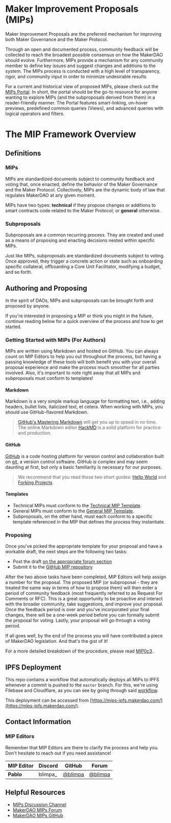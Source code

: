 # Maker Improvement Proposals (MIPs)

Maker Improvement Proposals are the preferred mechanism for improving both Maker Governance and the Maker Protocol.

Through an open and documented process, community feedback will be collected to reach the broadest possible consensus on how the MakerDAO should evolve. Furthermore, MIPs provide a mechanism for any community member to define key issues and suggest changes and additions to the system. The MIPs process is conducted with a high level of transparency, rigor, and community input in order to minimize undesirable results.

For a current and historical view of proposed MIPs, please check out the [MIPs Portal](https://mips.makerdao.com/). In short, the portal should be the go-to resource for anyone wanting to explore MIPs (and the subproposals derived from them) in a reader-friendly manner. The Portal features smart-linking, on-hover previews, predefined common queries (Views), and advanced queries with logical operators and filters.

# The MIP Framework Overview

## Definitions

### MIPs

MIPs are standardized documents subject to community feedback and voting that, once enacted, define the behavior of the Maker Governance and the Maker Protocol. Collectively, MIPs are the dynamic body of law that regulates MakerDAO at any given moment.

MIPs have two types: **technical** if they propose changes or additions to smart contracts code related to the Maker Protocol; or **general** otherwise.

### Subproposals

Subproposals are a common recurring process. They are created and used as a means of proposing and enacting decisions nested within specific MIPs.

Just like MIPs, subproposals are standardized documents subject to voting. Once approved, they trigger a concrete action or state such as onboarding specific collateral, offboarding a Core Unit Facilitator, modifying a budget, and so forth.

## Authoring and Proposing

In the spirit of DAOs, MIPs and subproposals can be brought forth and proposed by anyone.

If you're interested in proposing a MIP or think you might in the future, continue reading below for a quick overview of the process and how to get started.

### Getting Started with MIPs (For Authors)

MIPs are written using Markdown and hosted on GitHub. You can always count on MIP Editors to help you out throughout the process, but having a passing knowledge of these tools will both benefit you with your overall proposal experience and make the process much smoother for all parties involved. Also, it's important to note right away that all MIPs and subproposals must conform to templates!

#### Markdown

Markdown is a very simple markup language for formatting text, i.e., adding headers, bullet lists, italicized text, et cetera. When working with MIPs, you should use GitHub-flavored Markdown.

> [GitHub's Mastering Markdown](https://guides.github.com/features/mastering-markdown/) will get you up to speed in no time. The online Markdown editor [HackMD](https://hackmd.io/) is a solid platform for practice and production.

#### GitHub

[GitHub](https://github.com/) is a code hosting platform for version control and collaboration built on [git](https://git-scm.com/), a version control software. GitHub is complex and may seem daunting at first, but only a basic familiarity is necessary for our purposes.

> We recommend that you read these two short guides: [Hello World](https://guides.github.com/activities/hello-world/) and [Forking Projects](https://guides.github.com/activities/forking/).

#### Templates

- Technical MIPs must conform to the [Technical MIP Template](https://github.com/makerdao/mips/blob/master/MIP0/Technical-MIP-Template.md).
- General MIPs must conform to the [General MIP Template](https://github.com/makerdao/mips/blob/master/MIP0/General-MIP-Template.md).
- Subproposals, on the other hand, must each conform to a specific template referenced in the MIP that defines the process they instantiate.

### Proposing

Once you've picked the appropriate template for your proposal and have a workable draft, the next steps are the following two tasks:
- Post the draft [on the appropriate forum section](https://forum.makerdao.com/c/mips/14)
- Submit it to the [GitHub MIP repository](https://github.com/makerdao/mips)

After the two above tasks have been completed, MIP Editors will help assign a number for the proposal. The proposed MIP (or subproposal - they are treated the same way in terms of how to propose them) will then enter a period of community feedback (most frequently referred to as Request For Comments or RFC). This is a great opportunity to be proactive and interact with the broader community, take suggestions, and improve your proposal. Once the feedback period is over and you've incorporated your final changes, there will be a one-week period before you can formally submit the proposal for voting. Lastly, your proposal will go through a voting period.

If all goes well, by the end of the process you will have contributed a piece of MakerDAO legislation. And that's the gist of it!

For a more detailed breakdown of the procedure, please read [MIP0c3](https://mips.makerdao.com/mips/details/MIP0#mip0c3-the-mip-lifecycle).

## IPFS Deployment

This repo contains a workflow that automatically deploys all MIPs to IPFS whenever a commit is pushed to the `master` branch. For this, we're using Filebase and Cloudflare, as you can see by going through said [workflow](https://github.com/makerdao/mips/blob/master/.github/workflows/main.yml).

This deployment can be accessed from [https://mips-ipfs.makerdao.com/](https://mips-ipfs.makerdao.com/).

## Contact Information

### MIP Editors

Remember that MIP Editors are there to clarify the process and help you. Don't hesitate to reach out if you need assistance!

| MIP Editor | Discord | GitHub | Forum |
|-|-|-|-|
| **Pablo** | blimpa_ | [@blimpa](https://github.com/blimpa) | [@blimpa](https://forum.makerdao.com/u/blimpa/summary) |

## Helpful Resources

* [MIPs Discussion Channel](https://go.rocket.chat/invite?host=chat.makerdao.com&path=invite%2FNPEuhW)
* [MakerDAO MIPs Forum](https://forum.makerdao.com/c/mips/14)
* [MakerDAO MIPs GitHub](https://github.com/makerdao/mips)
